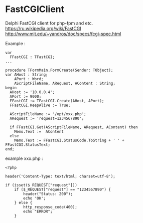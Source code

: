 # FastCGIClient
Delphi FastCGI client for php-fpm and etc.
https://ru.wikipedia.org/wiki/FastCGI
http://www.mit.edu/~yandros/doc/specs/fcgi-spec.html


Example :
```
var
  FFastCGI : TFastCGI;
...

procedure TFormMain.FormCreate(Sender: TObject);
var AHost : String;
    APort : Word;
    AScriptFileName, ARequest, AContent : String;    
begin
  AHost := '10.0.0.4';
  APort := 9000;
  FFastCGI := TFastCGI.Create(AHost, APort);
  FFastCGI.KeepAlive := True;    
  
  AScriptFileName := '/opt/xxx.php';
  ARequest := 'request=1234567890';
  
  if FFastCGI.Get(AScriptFileName, ARequest, AContent) then
    Memo.Text :=  AContent
  else
    Memo.Text := FFastCGI.StatusCode.ToString + ' ' + FFastCGI.StatusText;
end;

```


example xxx.php :
```
<?php

header('Content-Type: text/html; charset=utf-8');

if (isset($_REQUEST["request"])) 
	if ($_REQUEST["request"] == "1234567890") {
		header("Status: 200");
		echo 'OK';
	} else {
		http_response_code(400);
		echo "ERROR";
	}	
```
